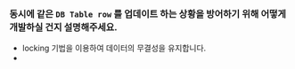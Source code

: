 ### 동시에 같은 `DB Table row` 를 업데이트 하는 상황을 방어하기 위해 어떻게 개발하실 건지 설명해주세요.

- locking 기법을 이용하여 데이터의 무결성을 유지합니다.
- 